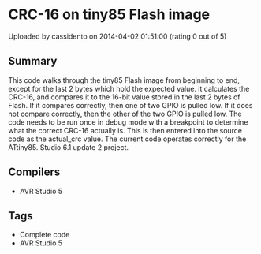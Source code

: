 # CRC-16 on tiny85 Flash image

Uploaded by cassidento on 2014-04-02 01:51:00 (rating 0 out of 5)

## Summary

This code walks through the tiny85 Flash image from beginning to end, except for the last 2 bytes which hold the expected value. it calculates the CRC-16, and compares it to the 16-bit value stored in the last 2 bytes of Flash. If it compares correctly, then one of two GPIO is pulled low. If it does not compare correctly, then the other of the two GPIO is pulled low. The code needs to be run once in debug mode with a breakpoint to determine what the correct CRC-16 actually is. This is then entered into the source code as the actual\_crc value. The current code operates correctly for the ATtiny85. Studio 6.1 update 2 project.

## Compilers

- AVR Studio 5

## Tags

- Complete code
- AVR Studio 5
